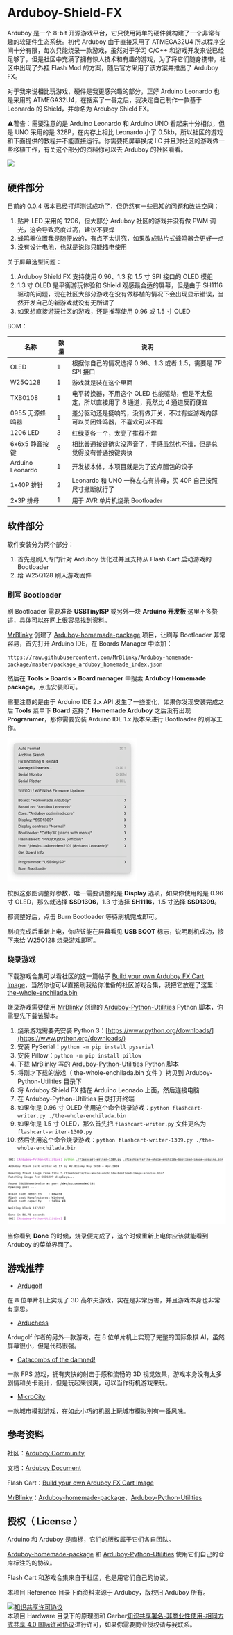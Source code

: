 # Arduboy-Shield-FX

Arduboy 是一个 8-bit 开源游戏平台，它只使用简单的硬件就构建了一个非常有趣的软硬件生态系统。初代 Arduboy 由于直接采用了 ATMEGA32U4 所以程序空间十分有限，每次只能烧录一款游戏，虽然对于学习 C/C++ 和游戏开发来说已经足够了，但是社区中充满了拥有惊人技术和有趣的游戏，为了将它们随身携带，社区中出现了外挂 Flash Mod 的方案，随后官方采用了该方案并推出了 Arduboy FX。

对于我来说相比玩游戏，硬件是我更感兴趣的部分，正好 Arduino Leonardo 也是采用的 ATMEGA32U4，在搜索了一番之后，我决定自己制作一款基于 Leonardo 的 Shield，并命名为 Arduboy Shield FX。

⚠️警告：需要注意的是 Arduino Leonardo 和 Arduino UNO 看起来十分相似，但是 UNO 采用的是 328P，在内存上相比 Leonardo 小了 0.5kb，所以社区的游戏和下面提供的教程并不能直接运行。你需要把屏幕换成 IIC 并且对社区的游戏做一些移植工作，有关这个部分的资料你可以去 Arduboy 的社区看看。

![](/Image/arduboy-shield-fx.png)

## 硬件部分

目前的 0.0.4 版本已经打烊测试成功了，但仍然有一些已知的问题和改进空间：

1. 贴片 LED 采用的 1206，但大部分 Arduboy 社区的游戏并没有做 PWM 调光，这会导致亮度过高，建议不要焊
2. 蜂鸣器位置我是随便放的，有点不太讲究，如果改成贴片式蜂鸣器会更好一点
3. 没有设计电池，也就是说你只能插电使用

关于屏幕选型问题：

1. Arduboy Shield FX 支持使用 0.96、1.3 和 1.5 寸 SPI 接口的 OLED 模组
2. 1.3 寸 OLED 是平衡游玩体验和 Shield 观感最合适的屏幕，但是由于 SH1116 驱动的问题，现在社区大部分游戏在没有做移植的情况下会出现显示错误，当然开发自己的新游戏就没有无所谓了
3. 如果想直接游玩社区的游戏，还是推荐使用 0.96 或 1.5 寸 OLED

BOM：

| 名称 | 数量 | 说明 |
|---|---|---|
| OLED | 1 | 根据你自己的情况选择 0.96、1.3 或者 1.5，需要是 7P SPI 接口 |
| W25Q128 | 1 | 游戏就是装在这个里面 |
| TXB0108 | 1 | 电平转换器，不用这个 OLED 也能驱动，但是不太稳定，所以直接用了 8 通道，竟然比 4 通道反而便宜 |
| 0955 无源蜂鸣器 | 1 | 差分驱动还是挺响的，没有做开关，不过有些游戏内部可以关闭蜂鸣器，不喜欢可以不焊 |
| 1206 LED | 3 | 红绿蓝各一个，太亮了推荐不焊 |
| 6x6x5 静音按键 | 6 | 相比普通按键确实没声音了，手感虽然也不错，但是总觉得没有普通按键爽快 |
| Arduino Leonardo | 1 | 开发板本体，本项目就是为了这点醋包的饺子 |
| 1x40P 排针 | 2 | Leonardo 和 UNO 一样左右有排母，买 40P 自己按照尺寸撇断就行了 |
| 2x3P 排母 | 1 | 用于 AVR 单片机烧录 Bootloader |

## 软件部分

软件安装分为两个部分：

1. 首先是刷入专门针对 Arduboy 优化过并且支持从 Flash Cart 启动游戏的 Bootloader
2. 给 W25Q128 刷入游戏固件

### 刷写 Bootloader

刷 Bootloader 需要准备 **USBTinyISP** 或另外一块 **Arduino 开发板** 这里不多赘述，具体可以在网上很容易找到资料。

[MrBlinky](https://github.com/MrBlinky) 创建了 [Arduboy-homemade-package](https://github.com/MrBlinky/Arduboy-homemade-package) 项目，让刷写 Bootloader 非常容易，首先打开 Arduino IDE，在 Boards Manager 中添加：

```
https://raw.githubusercontent.com/MrBlinky/Arduboy-homemade-package/master/package_arduboy_homemade_index.json
```

然后在 **Tools > Boards > Board manager** 中搜索 **Arduboy Homemade package**，点击安装即可。

需要注意的是由于 Arduino IDE 2.x API 发生了一些变化，如果你发现安装完成之后 **Tools** 菜单下 **Board** 选择了 **Homemade Arduboy** 之后没有出现 **Programmer**，那你需要安装 Arduino IDE 1.x 版本来进行 Bootloader 的刷写工作。

<img width="300" src="/Image/tools-menu.png" />

按照这张图调整好参数，唯一需要调整的是 **Display** 选项，如果你使用的是 0.96 寸 OLED，那么就选择 **SSD1306**，1.3 寸选择 **SH1116**，1.5 寸选择 **SSD1309**。

都调整好后，点击 Burn Bootloader 等待刷机完成即可。

刷机完成后重新上电，你应该能在屏幕看见 **USB BOOT** 标志，说明刷机成功，接下来给 W25Q128 烧录游戏即可。

### 烧录游戏

下载游戏合集可以看社区的这一篇帖子 [Build your own Arduboy FX Cart Image](https://community.arduboy.com/t/build-your-own-arduboy-fx-cart-image/10395)，当然你也可以直接刷我给你准备的社区游戏合集，我把它放在了这里： [the-whole-enchilada.bin](./Software/Flash%20Cart/the-whole-enchilada.bin)

烧录游戏需要使用 [MrBlinky](https://github.com/MrBlinky) 创建的 [Arduboy-Python-Utilities](https://github.com/MrBlinky/Arduboy-Python-Utilities) Python 脚本，你需要先下载该脚本。

1. 烧录游戏需要先安装 Python 3：[https://www.python.org/downloads/](https://www.python.org/downloads/)
2. 安装 PySerial：``python -m pip install pyserial``
3. 安装 Pillow：``python -m pip install pillow``
4. 下载 [MrBlinky](https://github.com/MrBlinky) 写的 [Arduboy-Python-Utilities](https://github.com/MrBlinky/Arduboy-Python-Utilities) Python 脚本
5. 将刚才下载的游戏（ the-whole-enchilada.bin 文件 ）拷贝到 Arduboy-Python-Utilities 目录下
6. 将 Arduboy Shield FX 插在 Arduino Leonado 上面，然后连接电脑
7. 在 Arduboy-Python-Utilities 目录打开终端
8. 如果你是 0.96 寸 OLED 使用这个命令烧录游戏：``python flashcart-writer.py ./the-whole-enchilada.bin``
9. 如果你是 1.5 寸 OLED，那么首先把 ``flashcart-writer.py`` 文件更名为 ``flashcart-writer-1309.py``
10. 然后使用这个命令烧录游戏：``python flashcart-writer-1309.py ./the-whole-enchilada.bin``

![](/Image/terminal.png)

当你看到 **Done** 的时候，烧录便完成了，这个时候重新上电你应该就能看到 Arduboy 的菜单界面了。

## 游戏推荐

- [Ardugolf](https://community.arduboy.com/t/ardugolf-18-hole-mini-golf/10462)

在 8 位单片机上实现了 3D 高尔夫游戏，实在是非常厉害，并且游戏本身也非常有意思。

- [Arduchess](https://community.arduboy.com/t/arduchess-play-chess-on-the-arduboy/9676)

Ardugolf 作者的另外一款游戏，在 8 位单片机上实现了完整的国际象棋 AI，虽然屏幕很小，但是代码很强。

- [Catacombs of the damned!](https://community.arduboy.com/t/catacombs-of-the-damned-formerly-another-fps-style-3d-demo/6565/)

一款 FPS 游戏，拥有爽快的射击手感和流畅的 3D 视觉效果，游戏本身没有太多剧情和关卡设计，但是玩起来很爽，可以当作街机游戏来玩。

- [MicroCity](https://community.arduboy.com/t/microcity-city-simulation-in-your-pocket/4808)

一款城市模拟游戏，在如此小巧的机器上玩城市模拟别有一番风味。

## 参考资料

社区：[Arduboy Community](https://community.arduboy.com/)

文档：[Arduboy Document](https://community.arduboy.com/t/library-documentation/7836)

Flash Cart：[Build your own Arduboy FX Cart Image](https://community.arduboy.com/t/build-your-own-arduboy-fx-cart-image/10395)

[MrBlinky](https://github.com/MrBlinky)：[Arduboy-homemade-package](https://github.com/MrBlinky/Arduboy-homemade-package)、[Arduboy-Python-Utilities](https://github.com/MrBlinky/Arduboy-Python-Utilities)

## 授权（ License ）

Arduino 和 Arduboy 是商标，它们的版权属于它们各自团队。

[Arduboy-homemade-package](https://github.com/MrBlinky/Arduboy-homemade-package) 和 [Arduboy-Python-Utilities](htvtps://github.com/MrBlinky/Arduboy-Python-Utilities) 使用它们自己的仓库标注的的协议。

Flash Cart 和游戏合集来自于社区，也是用它们自己的协议。

本项目 Reference 目录下面资料来源于 Arduboy，版权归 Arduboy 所有。

<a rel="license" href="http://creativecommons.org/licenses/by-nc-sa/4.0/"><img alt="知识共享许可协议" style="border-width:0" src="https://i.creativecommons.org/l/by-nc-sa/4.0/88x31.png" /></a><br />本项目 Hardware 目录下的原理图和 Gerber<a rel="license" href="http://creativecommons.org/licenses/by-nc-sa/4.0/">知识共享署名-非商业性使用-相同方式共享 4.0 国际许可协议</a>进行许可，如果你需要商业授权请与我联系。
